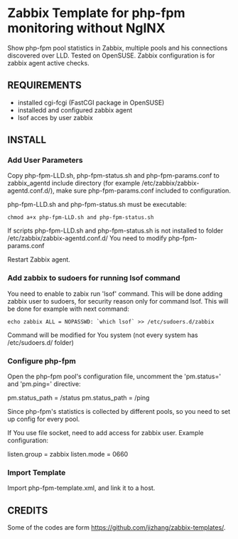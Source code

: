 Zabbix Template for php-fpm monitoring without NgINX
====================================================

Show php-fpm pool statistics in Zabbix, multiple pools and his connections discovered over LLD. Tested on OpenSUSE. Zabbix configuration is for zabbix agent active checks.

REQUIREMENTS
------------

- installed cgi-fcgi (FastCGI package in OpenSUSE)
- installedd and configured zabbix agent
- lsof acces by user zabbix

INSTALL
-------

### Add User Parameters

Copy php-fpm-LLD.sh, php-fpm-status.sh and php-fpm-params.conf to zabbix_agentd include
directory (for example /etc/zabbix/zabbix-agentd.conf.d/), make sure php-fpm-params.conf included to configuration.

php-fpm-LLD.sh and php-fpm-status.sh must be executable:
```
chmod a+x php-fpm-LLD.sh and php-fpm-status.sh
```

If scripts php-fpm-LLD.sh and php-fpm-status.sh is not installed to folder /etc/zabbix/zabbix-agentd.conf.d/ You need to modify php-fpm-params.conf

Restart Zabbix agent.

### Add zabbix to sudoers for running lsof command

You need to enable to zabix run 'lsof' command. This will be done adding zabbix user to sudoers, for security reason only for command lsof. This will be done for example with next command:

```
echo zabbix ALL = NOPASSWD: `which lsof` >> /etc/sudoers.d/zabbix
```

Command will be modified for You system (not every system has /etc/sudoers.d/ folder)

### Configure php-fpm

Open the php-fpm pool's configuration file, uncomment the 'pm.status=' and 'pm.ping=' directive:

pm.status_path = /status
pm.status_path = /ping

Since php-fpm's statistics is collected by different pools, so you need to set up config for every pool.

If You use file socket, need to add access for zabbix user. Example configuration:

listen.group = zabbix
listen.mode = 0660


### Import Template

Import php-fpm-template.xml, and link it to a host.


CREDITS
-------

Some of the codes are form https://github.com/jizhang/zabbix-templates/.


